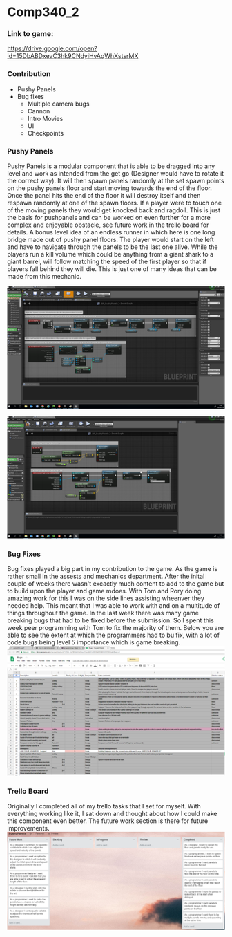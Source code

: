 # Comp340_2

### Link to game:
https://drive.google.com/open?id=15DbABDxevC3hk9CNdyiHvAqWhXstsrMX

### Contribution
+ Pushy Panels
+ Bug fixes
  - Multiple camera bugs
  - Cannon
  - Intro Movies
  - UI
  - Checkpoints
  

### Pushy Panels
Pushy Panels is a modular component that is able to be dragged into any level and work as intended from the get go (Designer would have to rotate it the correct way). It will then spawn panels randomly at the set spawn points on the pushy panels floor and start moving towards the end of the floor. Once the panel hits the end of the floor it will destroy itself and then respawn randomly at one of the spawn floors. If a player were to touch one of the moving panels they would get knocked back and ragdoll. This is just the basis for pushpanels and can be worked on even further for a more complex and enjoyable obstacle, see future work in the trello board for details. A bonus level idea of an endless runner in which here is one long bridge made out of pushy panel floors. The player would start on the left and have to navigate through the panels to be the last one alive. While the players run a kill volume which could be anything from a giant shark to a giant barrel, will follow matching the speed of the first player so that if players fall behind they will die. This is just one of many ideas that can be made from this mechanic.


![alt text](https://github.com/TheHarlander/Comp340_2/blob/master/Images/pushy.png?raw=true)

![alt text](https://github.com/TheHarlander/Comp340_2/blob/master/Images/pushypanel.png?raw=true)

### Bug Fixes
Bug fixes played a big part in my contribution to the game. As the game is rather small in the assests and mechanics department. After the inital couple of weeks there wasn't excactly much content to add to the game but to build upon the player and game mdoes. With Tom and Rory doing amazing work for this I was on the side lines assisting wheenver they needed help. This meant that I was able to work with and on a multitude of things throughout the game. In the last week there was many game breaking bugs that had to be fixed before the submission. So I spent this week peer programming with Tom to fix the majority of them. Below you are able to see the extent at which the programmers had to bu fix, with a lot of code bugs being level 5 importance which is game breaking. 
![alt text](https://github.com/TheHarlander/Comp340_2/blob/master/Images/BugList.png?raw=true)


### Trello Board
Originally I completed all of my trello tasks that I set for myself. With everything working like it, I sat down and thought about how I could make this component even better. The future work section is there for future improvements.
![alt text](https://github.com/TheHarlander/Comp340_2/blob/master/Images/PushyPanelsTrelloBoard.png?raw=true)

